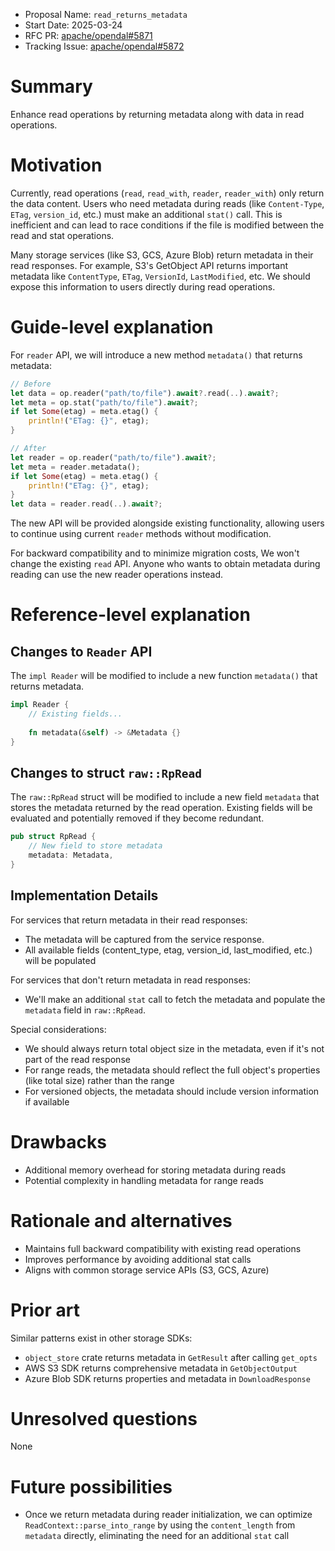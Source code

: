 - Proposal Name: `read_returns_metadata`
- Start Date: 2025-03-24
- RFC PR: [apache/opendal#5871](https://github.com/apache/opendal/pull/5871)
- Tracking Issue: [apache/opendal#5872](https://github.com/apache/opendal/issues/5872)

# Summary

Enhance read operations by returning metadata along with data in read operations.

# Motivation

Currently, read operations (`read`, `read_with`, `reader`, `reader_with`) only return the data content. Users who need metadata 
during reads (like `Content-Type`, `ETag`, `version_id`, etc.) must make an additional `stat()` call. This is inefficient and 
can lead to race conditions if the file is modified between the read and stat operations.

Many storage services (like S3, GCS, Azure Blob) return metadata in their read responses. For example, S3's GetObject API returns 
important metadata like `ContentType`, `ETag`, `VersionId`, `LastModified`, etc. We should expose this information to users 
directly during read operations.

# Guide-level explanation

For `reader` API, we will introduce a new method `metadata()` that returns metadata:

```rust
// Before
let data = op.reader("path/to/file").await?.read(..).await?;
let meta = op.stat("path/to/file").await?;
if let Some(etag) = meta.etag() {
    println!("ETag: {}", etag);
}

// After
let reader = op.reader("path/to/file").await?;
let meta = reader.metadata();
if let Some(etag) = meta.etag() {
    println!("ETag: {}", etag);
}
let data = reader.read(..).await?;
```
The new API will be provided alongside existing functionality, allowing users to continue using current `reader` methods without modification.

For backward compatibility and to minimize migration costs, We won't change the existing `read` API. Anyone who wants 
to obtain metadata during reading can use the new reader operations instead.

# Reference-level explanation

## Changes to `Reader` API

The `impl Reader` will be modified to include a new function `metadata()` that returns metadata.

```rust
impl Reader {
    // Existing fields...
    
    fn metadata(&self) -> &Metadata {}
}
```

## Changes to struct `raw::RpRead`

The `raw::RpRead` struct will be modified to include a new field `metadata` that stores the metadata returned by the read operation.
Existing fields will be evaluated and potentially removed if they become redundant.

```rust
pub struct RpRead {
    // New field to store metadata 
    metadata: Metadata,
}
```


## Implementation Details

For services that return metadata in their read responses:
- The metadata will be captured from the service response.
- All available fields (content_type, etag, version_id, last_modified, etc.) will be populated

For services that don't return metadata in read responses:
- We'll make an additional `stat` call to fetch the metadata and populate the `metadata` field in `raw::RpRead`.

Special considerations:
- We should always return total object size in the metadata, even if it's not part of the read response
- For range reads, the metadata should reflect the full object's properties (like total size) rather than the range
- For versioned objects, the metadata should include version information if available

# Drawbacks

- Additional memory overhead for storing metadata during reads
- Potential complexity in handling metadata for range reads

# Rationale and alternatives

- Maintains full backward compatibility with existing read operations
- Improves performance by avoiding additional stat calls
- Aligns with common storage service APIs (S3, GCS, Azure)

# Prior art

Similar patterns exist in other storage SDKs:

- `object_store` crate returns metadata in `GetResult` after calling `get_opts`
- AWS S3 SDK returns comprehensive metadata in `GetObjectOutput`
- Azure Blob SDK returns properties and metadata in `DownloadResponse`

# Unresolved questions

None

# Future possibilities

- Once we return metadata during reader initialization, we can optimize `ReadContext::parse_into_range` by using the 
`content_length` from `metadata` directly, eliminating the need for an additional `stat` call
